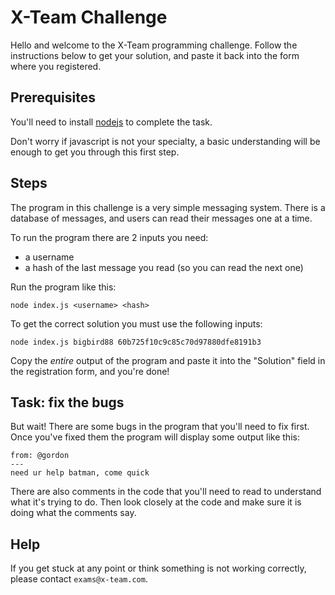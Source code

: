 X-Team Challenge
====


Hello and welcome to the X-Team programming challenge. Follow the instructions below to get your solution, and paste it back into the form where you registered.

Prerequisites
----

You'll need to install [nodejs](https://nodejs.org/en/) to complete the task.

Don't worry if javascript is not your specialty, a basic understanding will be enough to get you through this first step.

Steps
----

The program in this challenge is a very simple messaging system. There is a database of messages, and users can read their messages one at a time.

To run the program there are 2 inputs you need:

- a username
- a hash of the last message you read (so you can read the next one)

Run the program like this:

```
node index.js <username> <hash>
```

To get the correct solution you must use the following inputs:

```
node index.js bigbird88 60b725f10c9c85c70d97880dfe8191b3
```

Copy the _entire_ output of the program and paste it into the "Solution" field in the registration form, and you're done!

Task: fix the bugs
----

But wait! There are some bugs in the program that you'll need to fix first. Once you've fixed them the program will display some output like this:

```
from: @gordon
---
need ur help batman, come quick
```

There are also comments in the code that you'll need to read to understand what it's trying to do. Then look closely at the code and make sure it is doing what the comments say.

Help
----

If you get stuck at any point or think something is not working correctly, please contact `exams@x-team.com`.
